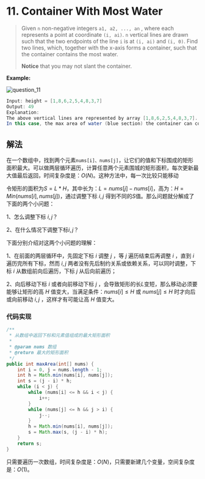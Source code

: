 # 11. Container With Most Water

> Given `n` non-negative integers `a1, a2, ..., an` , where each represents a point at coordinate `(i, ai)`. `n` vertical lines are drawn such that the two endpoints of the line `i` is at `(i, ai)` and `(i, 0)`. Find two lines, which, together with the x-axis forms a container, such that the container contains the most water.
>
> **Notice** that you may not slant the container.

**Example:**

![question_11](https://cdn.jsdelivr.net/gh/shimengjie/image-repo//imgquestion_11.jpg)

```java
Input: height = [1,8,6,2,5,4,8,3,7]
Output: 49
Explanation: 
The above vertical lines are represented by array [1,8,6,2,5,4,8,3,7]. 
In this case, the max area of water (blue section) the container can contain is 49.
```

## 解法

在一个数组中，找到两个元素`nums[i]、nums[j]`，让它们的值和下标围成的矩形面积最大。可以做两层循环遍历，计算任意两个元素围城的矩形面积，每次更新最大值最后返回，时间复杂度是：$O(N)$。这种方法中，每一次比较只能移动

令矩形的面积为$S=L*H$，其中长为：$L=nums[j] - nums[i]$，高为：$H = Min(nums[i],nums[j])$，通过调整下标 $i,j$ 得到不同的$S$值。那么问题就分解成了下面的两个小问题：

1、怎么调整下标 $i,j$？

2、在什么情况下调整下标$i,j$？

下面分别介绍对这两个小问题的理解：

1、在前面的两层循环中，先固定下标 $i$ 调整 $j$ ，等 $j$ 遍历结束后再调整 $i$ ，直到  $i$  遍历完所有下标，然而  $i,j$ 两者没有先后制约关系或依赖关系，可以同时调整，下标 $i$ 从数组前向后遍历，下标 $j$ 从后向前遍历；

2、向后移动下标 $i$ 或者向前移动下标 $j$ ，会导致矩形的长$L$变短，那么移动必须要能够让矩形的高 $H$ 值变大，当满足条件：$nums[i] \le H$ 或 $nums[j] \le H$  时才向后或向前移动   $i,j$ ，这样才有可能让高 $H$ 值变大。

### 代码实现

```java
/**
 * 从数组中返回下标和元素值组成的最大矩形面积
 *
 * @param nums 数组
 * @return 最大的矩形面积
 */
public int maxArea(int[] nums) {
    int i = 0, j = nums.length - 1;
    int h = Math.min(nums[i], nums[j]);
    int s = (j - i) * h;
    while (i < j) {
        while (nums[i] <= h && i < j) {
            i++;
        }
        while (nums[j] <= h && j > i) {
            j--;
        }
        h = Math.min(nums[i], nums[j]);
        s = Math.max(s, (j - i) * h);
    }
    return s;
}
```

只需要遍历一次数组，时间复杂度是：$O(N)$，只需要新建几个变量，空间复杂度是：$O(1)$。